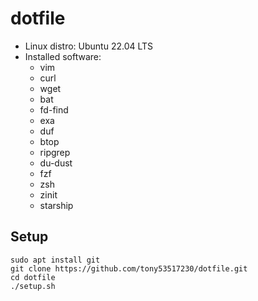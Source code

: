 # dotfile
+ Linux distro: Ubuntu 22.04 LTS
+ Installed software:
  + vim
  + curl
  + wget
  + bat
  + fd-find
  + exa
  + duf
  + btop
  + ripgrep
  + du-dust
  + fzf
  + zsh
  + zinit
  + starship

## Setup
```shell
sudo apt install git
git clone https://github.com/tony53517230/dotfile.git
cd dotfile
./setup.sh
```